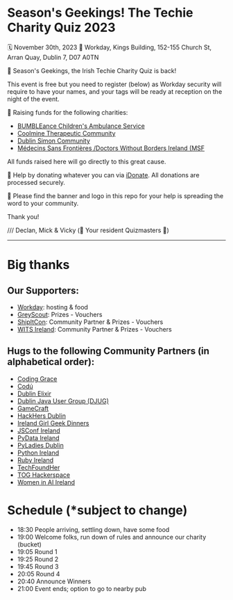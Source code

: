 # Season's Geekings! The Techie Charity Quiz 2023

🗓️ November 30th, 2023
📍 Workday, Kings Building, 152-155 Church St, Arran Quay, Dublin 7, D07 A0TN

🙌 Season's Geekings, the Irish Techie Charity Quiz is back! 

This event is free but you need to register (below) as Workday security will require to have your names, and your tags will be ready at reception on the night of the event.

💖 Raising funds for the following charities:  

* [BUMBLEance Children's Ambulance Service](https://www.bumbleance.com/)
* [Coolmine Therapeutic Community](https://www.coolmine.ie/)
* [Dublin Simon Community](https://www.dubsimon.ie/)
* [Médecins Sans Frontières /Doctors Without Borders Ireland (MSF](https://www.msf.ie/)
  
All funds raised here will go directly to this great cause.

🙏 Help by donating whatever you can via [iDonate](https://www.idonate.ie/fundraiser/IrishGeeks). All donations are processed securely.

🌈 Please find the banner and logo in this repo for your help is spreading the word to your community. 

Thank you!

/// Declan, Mick & Vicky (🎤 Your resident Quizmasters 🎤)

---

# Big thanks

## Our Supporters:

* [Workday](https://www.workday.com/en-us/pages/careers-dublin.html): hosting & food
* [GreyScout](https://greyscout.com/): Prizes - Vouchers
* [ShipItCon](https://shipitcon.com/): Community Partner & Prizes - Vouchers
* [WITS Ireland](https://witsireland.com): Community Partner & Prizes - Vouchers

## Hugs to the following Community Partners (in alphabetical order):

* [Coding Grace](https://codinggrace.com)
* [Codú](https://www.codu.co/)
* [Dublin Elixir](https://www.dublinelixir.org/)
* [Dublin Java User Group (DJUG)](https://www.dubjug.org/)
* [GameCraft](https://gamecraft.it)
* [HackHers Dublin](https://www.meetup.com/hackhers-dublin/)
* [Ireland Girl Geek Dinners](https://www.meetup.com/ireland-girl-geek-dinners/)
* [JSConf Ireland](https://www.jsconf.ie/)
* [PyData Ireland](https://www.meetup.com/pydataireland/)
* [PyLadies Dublin](https://dublin.pyladies.com)
* [Python Ireland](https://python.ie)
* [Ruby Ireland](http://www.rubyireland.com/)
* [TechFoundHer](https://techfoundher.com/)
* [TOG Hackerspace](https://www.tog.ie)
* [Women in AI Ireland](https://www.linkedin.com/company/women-in-ai-ireland/)


# Schedule (\*subject to change)

* 18:30 People arriving, settling down, have some food
* 19:00 Welcome folks, run down of rules and announce our charity (bucket)
* 19:05 Round 1
* 19:25 Round 2
* 19:45 Round 3
* 20:05 Round 4
* 20:40 Announce Winners
* 21:00 Event ends; option to go to nearby pub
